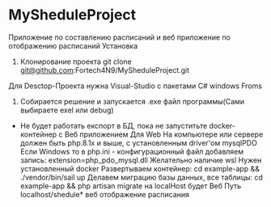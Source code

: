 # MySheduleProject
Приложение по составлению расписаний и веб приложение по отображению расписаний
Установка 
1) Клонирование проекта git clone git@github.com:Fortech4N9/MySheduleProject.git

Для Desctop-Проекта нужна Visual-Studio с пакетами C# windows Froms
1) Собирается решение и запускается .exe  файл программы(Сами выбираете exel или debug)
* Не будет работать експорт в БД, пока не запуститьте docker-контейнер с Веб приложением
Для Web
На компьютере или сервере должен быть php.8.1x и выше, с установленным driver'ом mysqlPDO
Если Windows то в php.ini - конфигурационный файл добавляем запись: extension=php_pdo_mysql.dll
Желательно наличие wsl
Нужен установленный docker
Развертываем контейнер:
cd example-app && ./vendor/bin/sail up
Делавем миграцию базы данных, все таблицы:
cd example-app && php artisan migrate
на localHost будет Веб
Путь localhost/shedule* веб отображение расписания
